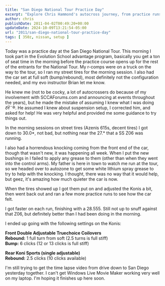 ```yaml
---
title: "San Diego National Tour Practice Day"
excerpt: "Explore Chris Hammond's autocross journey, from practice runs to suspension tweaks, and his passion for racing and community at AutocrossBlog.com."
author: chris
publishDate: 2011-04-02T00:49:20+00:00
updateDate: 2024-10-09T13:21:54-05:00
url: "2011/san-diego-national-tour-practice-day"
tags: [ 350z, nissan, setup ]
---
```


Today was a practice day at the San Diego National Tour. This morning I took part in the Evolution School advantage program, basically you get a ton of seat time in the morning before the practice course opens up for the rest of the entrants for the National Tour. My r-comps were on a truck on the way to the tour, so I ran my street tires for the morning session. I also had the car set at full soft (bump/rebound), most definitely not the configuration needed, and my evo instructor Brian let me know.

He knew me (not to be cocky, a lot of autocrossers do because of my involvement with SCCAForums.com and announcing at events throughout the years), but he made the mistake of assuming I knew what I was doing ðŸ˜®. He assumed I knew about suspension setup, I corrected him, and asked for help! He was very helpful and provided me some guidance to try things out.

In the morning sessions on street tires (Azenis 615s, decent tires) I got down to 30.0*, not bad, but nothing near the 27.* that a SS Z06 was running.

I also had a horrendous knocking coming from the front end of the car, though that wasn't new, it was happening all week. When I put the new bushings in I failed to apply any grease to them (other than when they went into the control arms). My father is here in town to watch me run at the tour, so we headed over to autozone to get some white lithium spray grease to try to help with the knocking. I thought, there was no way that it would help, but geez, it's amazing how much quieter the car is now.

When the tires showed up I got them put on and adjusted the Konis a bit, then went back out and ran a few more practice runs to see how the car felt.

I got faster on each run, finishing with a 28.555. Still not up to snuff against that Z06, but definitely better than I had been doing in the morning.

I ended up going with the following settings on the Konis:

**Front Double Adjustable Truechoice Coilovers**    
**Rebound:** 1 full turn from soft (2.5 turns is full stiff)    
**Bump:** 6 clicks (12 or 13 clicks is full stiff)

**Rear Koni Sports (single adjustable)**    
**Rebound:** 2.5 clicks (10 clicks available)

I'm still trying to get the time lapse video from drive down to San Diego yesterday together. I can't get Windows Live Movie Maker working very well on my laptop. I'm hoping it finishes up here soon.

